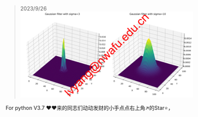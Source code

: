 > 2023/9/26  
![image](watermarked_实验1-5-2高斯模板图像.png)
> 
For python V3.7
♥♥来的同志们动动发财的小手点点右上角↗的Star⭐，
